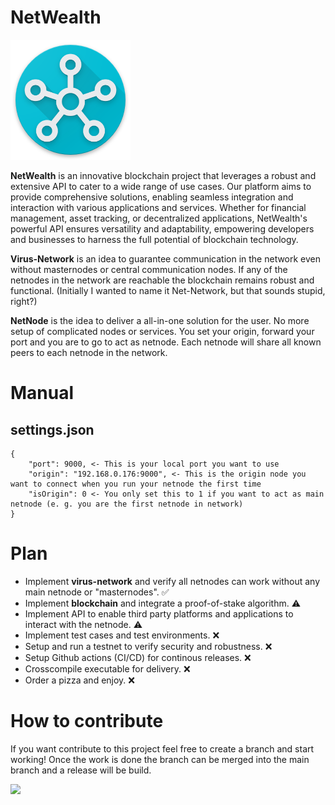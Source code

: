 # NetWealth

[<img src="https://github.com/MrVistos/netwealth/blob/main/icons/icon.png?raw=true">](https://github.com/MrVistos/netwealth)

**NetWealth** is an innovative blockchain project that leverages a robust and extensive API to cater to a wide range of use cases. Our platform aims to provide comprehensive solutions, enabling seamless integration and interaction with various applications and services. Whether for financial management, asset tracking, or decentralized applications, NetWealth's powerful API ensures versatility and adaptability, empowering developers and businesses to harness the full potential of blockchain technology.

**Virus-Network** is an idea to guarantee communication in the network even without masternodes or central communication nodes. If any of the netnodes in the network are reachable the blockchain remains robust and functional. (Initially I wanted to name it Net-Network, but that sounds stupid, right?)

**NetNode** is the idea to deliver a all-in-one solution for the user. No more setup of complicated nodes or services. You set your origin, forward your port and you are to go to act as netnode. Each netnode will share all known peers to each netnode in the network. 

# Manual
## settings.json
```
{
    "port": 9000, <- This is your local port you want to use
    "origin": "192.168.0.176:9000", <- This is the origin node you want to connect when you run your netnode the first time
    "isOrigin": 0 <- You only set this to 1 if you want to act as main netnode (e. g. you are the first netnode in network)
}
```


# Plan
- Implement **virus-network** and verify all netnodes can work without any main netnode or "masternodes". ✅
- Implement **blockchain** and integrate a proof-of-stake algorithm. ⚠️
- Implement API to enable third party platforms and applications to interact with the netnode. ⚠️
- Implement test cases and test environments. ❌
- Setup and run a testnet to verify security and robustness. ❌
- Setup Github actions (CI/CD) for continous releases. ❌
- Crosscompile executable for delivery. ❌
- Order a pizza and enjoy. ❌

# How to contribute
If you want contribute to this project feel free to create a branch and start working!
Once the work is done the branch can be merged into the main branch and a release will be build.

[<img src="https://camo.githubusercontent.com/b15646585366435f766c6e4e0e1999d2a6ea59925bb78836519aabd882169c59/68747470733a2f2f63646e2e7261776769742e636f6d2f4e4e54696e2f646973636f72642d6c6f676f2f66343333333334342f7372632f6173736574732f616e696d61746564646973636f72642e737667">](https://discord.gg/QZx2AH5b7t)
